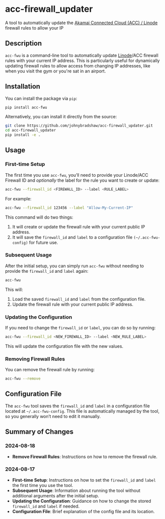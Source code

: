 # acc-firewall_updater

A tool to automatically update the [Akamai Connected Cloud (ACC) / Linode](https://www.akamai.com/cloud) firewall rules to allow your IP

## Description

`acc-fwu` is a command-line tool to automatically update [Linode](https://www.linode.com)/ACC firewall rules with your current IP address. This is particularly useful for dynamically updating firewall rules to allow access from changing IP addresses, like when you visit the gym or you're sat in an airport.

## Installation

You can install the package via `pip`:

```bash
pip install acc-fwu
```

Alternatively, you can install it directly from the source:

```bash
git clone https://github.com/johnybradshaw/acc-firewall_updater.git
cd acc-firewall_updater
pip install -e .
```

## Usage

### First-time Setup

The first time you use `acc-fwu`, you’ll need to provide your Linode/ACC Firewall ID and *optionally* the label for the rule you want to create or update:

```bash
acc-fwu --firewall_id <FIREWALL_ID> --label <RULE_LABEL>
```

For example:

```bash
acc-fwu --firewall_id 123456 --label "Allow-My-Current-IP"
```

This command will do two things:

1. It will create or update the firewall rule with your current public IP address.
1. It will save the `firewall_id` and `label` to a configuration file `(~/.acc-fwu-config)` for future use.

### Subsequent Usage

After the initial setup, you can simply run `acc-fwu` without needing to provide the `firewall_id` and `label` again:

```bash
acc-fwu
```

This will:

1. Load the saved `firewall_id` and `label` from the configuration file.
1. Update the firewall rule with your current public IP address.

### Updating the Configuration

If you need to change the `firewall_id` or `label`, you can do so by running:

```bash
acc-fwu --firewall_id <NEW_FIREWALL_ID> --label <NEW_RULE_LABEL>
```

This will update the configuration file with the new values.

### Removing Firewall Rules

You can remove the firewall rule by running:

```bash
acc-fwu --remove
```

## Configuration File

The `acc-fwu` tool saves the `firewall_id` and `label` in a configuration file located at `~/.acc-fwu-config`. This file is automatically managed by the tool, so you generally won’t need to edit it manually.

## Summary of Changes

### 2024-08-18

- **Remove Firewall Rules**: Instructions on how to remove the firewall rule.

### 2024-08-17

- **First-time Setup**: Instructions on how to set the `firewall_id` and `label` the first time you use the tool.
- **Subsequent Usage**: Information about running the tool without additional arguments after the initial setup.
- **Updating the Configuration**: Guidance on how to change the stored `firewall_id` and `label` if needed.
- **Configuration File**: Brief explanation of the config file and its location.
